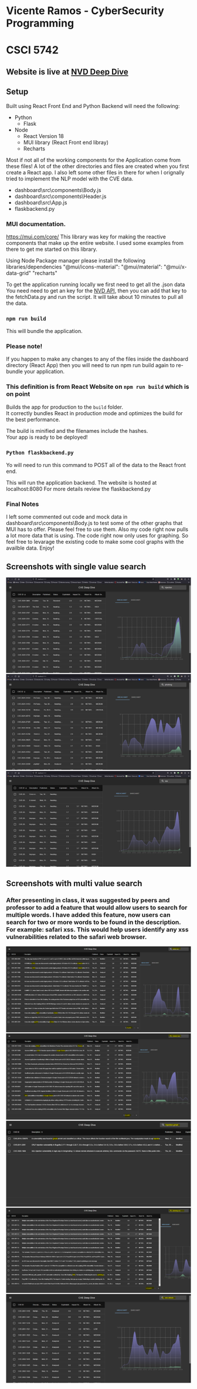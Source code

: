 # Vicente Ramos - CyberSecurity Programming

# CSCI 5742

## Website is live at [NVD Deep Dive](https://nvd-deep-dive-43da4b2ca784.herokuapp.com/)

## Setup

Built using React Front End and Python Backend
will need the following:

- Python
  - Flask
- Node
  - React Version 18
  - MUI library (React Front end libray)
  - Recharts

Most if not all of the working components for the Application come from these files! A lot of the other directories and files are created when you first create a React app. I also left some other files in there for when I orignally tried to implement the NLP model with the CVE data.

- dashboard\src\components\Body.js
- dashboard\src\components\Header.js
- dashboard\src\App.js
- flaskbackend.py

### MUI documentation.

https://mui.com/core/
This library was key for making the reactive components that make up the entire website. I used some examples from there to get me started on this library.

Using Node Package manager please install the following libraries/dependencies
"@mui/icons-material":
"@mui/material":
"@mui/x-data-grid"
"recharts"

To get the application running locally we first need to get all the .json data
You need need to get an key for the [NVD API](https://nvd.nist.gov/developers/vulnerabilities), then you can add that key to the fetchData.py and run the script. It will take about 10 minutes to pull all the data.

### `npm run build`

This will bundle the application.

### Please note!

If you happen to make any changes to any of the files inside the dashboard directory (React App) then you will need to run npm run build again to re-bundle your application.

### This definition is from React Website on `npm run build` which is on point

Builds the app for production to the `build` folder.\
It correctly bundles React in production mode and optimizes the build for the best performance.

The build is minified and the filenames include the hashes.\
Your app is ready to be deployed!

### `Python flaskbackend.py`

Yo will need to run this command to POST all of the data to the React front end.

This will run the application backend. The website is hosted at localhost:8080
For more details review the flaskbackend.py

### Final Notes

I left some commented out code and mock data in dashboard\src\components\Body.js to test some of the other graphs that MUI has to offer. Please feel free to use them. Also my code right now pulls a lot more data that is using. The code right now only uses for graphing. So feel free to levarage the existing code to make some cool graphs with the availble data. Enjoy!

## Screenshots with single value search

![Injection](screenshots/Injection.png "Injection Search")
![Phishing](screenshots/Phishing.png "Phishing Search")
![XSS](screenshots/XSS.png "XSS Search")

## Screenshots with multi value search

### After presenting in class, it was suggested by peers and professor to add a feature that would allow users to search for multiple words. I have added this feature, now users can search for two or more words to be found in the description. For example: safari xss. This would help users identify any xss vulnerabilities related to the safari web browser.

![Safari xss Search](screenshots/safarixss.png "Safari xss Search")
![Chrome xss Search](screenshots/chromexss.png "Chrome xss Search")
![Injection gmail Search](screenshots/injectiongmail.png "Injection gmail Search")
![XSS Phishing](screenshots/xssphishing.png "XSS Phishing")
![XSS attack](screenshots/xssattaclk.png "XSS attack")
